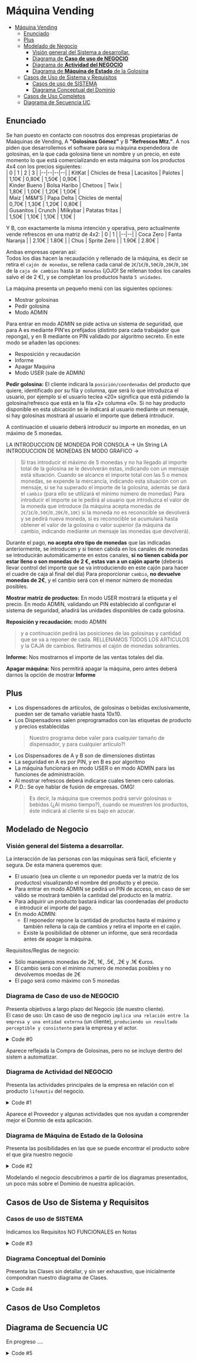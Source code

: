 # Máquina Vending
<!--
Nomenclatura PlantUML
https://crashedmind.github.io/PlantUMLHitchhikersGuide/index.html

VSCODE settings.json
PlantUML Server:
https://www.plantuml.com/plantuml
-->
- [Máquina Vending](#máquina-vending)
  - [Enunciado](#enunciado)
  - [Plus](#plus)
  - [Modelado de Negocio](#modelado-de-negocio)
    - [Visión general del Sistema a desarrollar.](#visión-general-del-sistema-a-desarrollar)
    - [Diagrama de **Caso de uso de NEGOCIO**](#diagrama-de-caso-de-uso-de-negocio)
    - [Diagrama de **Actividad del NEGOCIO**](#diagrama-de-actividad-del-negocio)
    - [Diagrama de **Máquina de Estado** de la Golosina](#diagrama-de-máquina-de-estado-de-la-golosina)
  - [Casos de Uso de Sistema y Requisitos](#casos-de-uso-de-sistema-y-requisitos)
    - [Casos de uso de SISTEMA](#casos-de-uso-de-sistema)
    - [Diagrama Conceptual del Dominio](#diagrama-conceptual-del-dominio)
  - [Casos de Uso Completos](#casos-de-uso-completos)
  - [Diagrama de Secuencia UC](#diagrama-de-secuencia-uc)
  

## Enunciado 

Se han puesto en contacto con nosotros dos empresas propietarias de Maáquinas de Vending, A **"Golosinas Gómez"** y B **"Refrescos Mtz."**.
A nos piden que desarrollemos el software para su máquina expendedora de golosinas, en la que cada golosina tiene un nombre y un precio, en este momento lo que está comercializando en esta máquina son los productos 4x4 con los precios siguientes:  
| 0 | 1 | 2 | 3 |
|--|--|--|--|
| KitKat     | Chicles de fresa | Lacasitos  | Palotes    |  
|      1,10€ |      0,80€ |      1,50€ |      0,90€ |  
| Kinder Bueno | Bolsa Haribo | Chetoos    | Twix       |  
|      1,80€ |      1,00€ |      1,20€ |      1,00€ |  
| Maiz       | M&M’S      | Papa Delta | Chicles de menta|  
|      0,70€ |      1,30€ |      1,20€ |      0,80€ |  
| Gusanitos  | Crunch     | Milkybar   | Patatas fritas |  
|      1,50€ |      1,10€ |      1,10€ |      1,10€ |  


Y B, con exactamente la misma intención y operativa, pero actualmente vende  refrescos en una matriz de 4x2:
| 0 | 1 |
|--|--|
| Coca Zero | Fanta Naranja |
| 2.10€ | 1.80€ |
| Chus | Sprite Zero |
| 1.90€ | 2.80€ |

Ambas empresas operan así:  
Todos los días hacen la recaudación y rellenado de la máquina, es decir se retira el `cajón de monedas`, se rellena cada canal de `2€`/`1€`/`0,50€`/`0,20€`/`0,10€` de la `caja de cambios` hasta `10 monedas` (¡OJO! Se rellenan todos los canales salvo el de 2 €), y se completan los productos hasta `5 unidades`.

La máquina presenta un pequeño menú con las siguientes opciones:
 - Mostrar golosinas
 - Pedir golosina
 - Modo ADMIN
  
Para entrar en modo ADMIN se pide activa un sistema de seguridad, que para A es mediante PIN'es prefijados (distinto para cada trabajador que reponga), y en B mediante on PIN validado por algoritmo secreto.
En este modo se añaden las opciones:
 - Resposición y recaudación 
 - Informe
 - Apagar Maquina
 - Modo USER (sale de ADMIN)

**Pedir golosina:**
El cliente indicará la `posición/coordenadas` del producto que quiere, identificado por su fila y columna, que será lo que introduzca el usuario, por ejemplo si el usuario teclea «20» significa que está pidiendo la golosina/refresco que está en la fila «2» columna «0». Si no hay producto disponible en esta ubicación se le indicará al usuario mediante un mensaje, si hay golosinas mostrará al usuario el importe que deberá introducir.

A continuación el usuario deberá introducir su importe en monedas, en un máximo de 5 monedas. 

LA INTRODUCCION DE MONDEDA POR CONSOLA -> Un String
LA INTRODUCCION DE MONEDAS EN MODO GRAFICO ->
> Si tras introducir el máximo de 5 monedas y no ha llegado al importe total de la golosina se le devolverán estas, indicando con un mensaje está situación. 
> Cuando se alcance el importe total con las 5 o menos monedas, se expende la mercancía, indicando esta situación con un mensaje, si se ha superado el importe de la golosina, además se dará el `cambio` (para ello se utilizará el mínimo número de monedas)
> Para introducir el importe se le pedirá al usuario que introduzca el valor de la moneda que introduce (la máquina acepta monedas de `2€`/`1€`/`0,50€`/`0,20€`/`0,10€`) si la moneda no es reconocible se devolverá y se pedirá nueva moneda, si es reconocible se acumulará hasta obtener el valor de la golosina o valor superior (la máquina da cambio, indicando mediante un mensaje las monedas que devolverá).


Durante el pago, **no acepta otro tipo de monedas** que las indicadas anteriormente, se introducen y si tienen cabida en los canales de monedas  se introducirán automáticamente en estos canales, **si no tienen cabida por estar lleno o son monedas de 2 €, estas van a un cajón aparte** (deberás llevar control del importe que se va introduciendo en este cajón para hacer el cuadre de caja al final del día)
Para proporcionar `cambio`, **no devuelve monedas de 2€**, y el cambio será con el menor número de monedas posibles.


**Mostrar matriz de productos:** 
En modo USER mostrará la etiqueta y el precio.
En modo ADMIN, validando un PIN establecido al configurar el sistema de seguridad, añadirá las unidades disponibles de cada golosina.

**Reposición y recaudación:**
modo ADMIN 
>y a continuación pedirá las posiciones de las golosinas y cantidad que se va a reponer de cada.
RELLENAMOS TODOS LOS ARTICULOS y la CAJA de cambios.
Retiramos el cajón de monedas sobrantes.

**Informe:**
Nos mostrarnos el importe de las ventas totales del día.

**Apagar máquina:**
Nos permitirá apagar la máquina, pero antes deberá darnos la opción de mostrar **Informe**


## Plus

- Los dispensadores de artículos, de golosinas o bebidas exclusivamente, pueden ser de tamaño variable hasta 10x10. 
- Los Dispensadores salen preprogramados con las etiquetas de producto y precios establecidas
  > Nuestro programa debe valer para cualquier tamaño de dispensador, y para cualquier artículo?!
- Los Dispensadores de A y B son de dimensiones distintas
- La seguridad en A es por PIN, y en B es por algoritmo
- La máquina funcionará en modo USER o en modo ADMIN para las funciones de administración.
- Al mostrar refrescos deberá indicarse cuales tienen cero calorias.
- P.D.: Se oye hablar de fusión de empresas. OMG!
  > Es decir, la máquina que creemos podrá servir golosinas o bebidas (¿Al mismo tiempo?), cuando se muestren los productos, éste indicará al cliente si es bajo en azucar.
   
## Modelado de Negocio

### Visión general del Sistema a desarrollar.

La interacción de las personas con las máquinas será fácil, eficiente y segura. De esta manera queremos que:
- El usuario (sea un cliente o un reponedor pueda ver la matriz de los productos) visualizando el nombre del producto y el precio. 
- Para entrar en modo ADMIN se pedirá un PIN de acceso, en caso de ser válido se mostrará también la cantidad del producto en la matriz.
- Para adquirir un producto bastará indicar las coordenadas del producto e introducir el importe del pago.
- En modo ADMIN: 
  - El reponedor repone la cantidad de productos hasta el máximo y también rellena la caja de cambios y retira el importe en el cajón.
  - Existe la posibilidad de obtener un informe, que será recordada antes de apagar la máquina.

Requisitos/Reglas de negocio:
- Sólo manejamos monedas de 2€, 1€, .5€, .2€ y .1€ €uros.
- El cambio será con el mínimo numero de monedas posibles y no devolvemos moedas de 2€
- El pago será como máximo con 5 monedas

### Diagrama de **Caso de uso de NEGOCIO**

Presenta objetivos a largo plazo del Negocio (de nuestro cliente).   
El caso de uso:
Un caso de uso de negocio `implica una relación entre la empresa y una entidad externa` (un cliente), `produciendo un resultado perceptible y consistente` para la empresa y el actor.

<img src="http://www.plantuml.com/plantuml/proxy?src=https://raw.githubusercontent.com/srlopez/RUP/master/ejemplos/maquina_vending.md&idx=0" alt=""/>

<details><summary>Code #0</summary>

```plantuml
@startuml
title == Máquina Vending ==\nModelado de Dominio
left to right direction
:Cliente:/ as cli
:Proveedor:/ as pro
:Administrador\nprincipal:/ as jefe <<worker>>
:Reponedor:/ as repo <<worker>>
(Comprar Golosinas)/ as comprar
rectangle Límite_de_Automatización\nLa_Máquina {
  (Vender Golosinas)/ as vender
  (Reponer Golosinas)/ as reponer
}
cli -- vender
repo -- reponer
pro -- comprar
comprar -- jefe
@enduml
```
</details>

Aparece reflejada la Compra de Golosinas, pero no se incluye dentro del sistem a automatizar.

### Diagrama de **Actividad del NEGOCIO**

Presenta las actividades principales de la empresa en relación con el producto `lifemotiv` del negocio.

<img src="http://www.plantuml.com/plantuml/proxy?src=https://raw.githubusercontent.com/srlopez/RUP/master/ejemplos/maquina_vending.md&idx=1" alt=""/>

<details><summary>Code #1</summary>

```plantuml
@startuml
title == Máquina Vending ==\nDiagrama de Actividad
|Proveedor|
|Administrador|
|Reponedor|
|Cliente|
|Administrador|
start
:Encargar golosinas;
|Proveedor|
:Enviar golosinas;
|Reponedor|
:Recibir golosinas;
:Reponer golosinas;
|Cliente|
:Comprar golosinas;
stop
@enduml
```
</details>

Aparece el Proveedor y algunas actividades que nos ayudan a comprender mejor el Domnio de esta aplicación.

### Diagrama de **Máquina de Estado** de la Golosina

Presenta las posibilidades en las que se puede encontrar el producto sobre el que gira nuestro negocio

<img src="http://www.plantuml.com/plantuml/proxy?src=https://raw.githubusercontent.com/srlopez/RUP/master/ejemplos/maquina_vending.md&idx=2" alt=""/>


<details><summary>Code #2</summary>

```plantuml
@startuml
title == Máquina Vending ==\nMáquina de Estado Golosina
skinparam state {
    ' StartColor PaleGreen
    ' EndColor Red
    BackgroundColor White
    ' BackgroundColor<<Junction>> GreenYellow  
    BorderColor Gray
    ' FontName Consolas
}
left to right direction
[*] -d-> Registrado
Registrado --> Encargado : Pedido
Encargado --> EnStock : Recibido 
EnStock -r-> EnMaquina : Reparto
state EnMaquina {    
  top to bottom direction
  [*] --> Disponible    
  Disponible --> Agotado : [OK]
  Agotado --> Disponible
  Agotado --> [*]
}

EnStock : Esperamos alerta de máquina
Registrado : Producto en nuestro sistema
Encargado: Pedido realizado
Disponible: Cantidad>0
Agotado: Cantidad=0
@enduml
```
</details>

Modelando el negocio descubrimos a partir de los diagramas presentados, un poco más sobre el Dominio de nuestra aplicación.


## Casos de Uso de Sistema y Requisitos

### Casos de uso de SISTEMA

Indicamos los Requisitos NO FUNCIONALES en Notas

<img src="http://www.plantuml.com/plantuml/proxy?src=https://raw.githubusercontent.com/srlopez/RUP/master/ejemplos/maquina_vending.md&idx=3" alt=""/>

<details><summary>Code #3</summary>

```plantuml
@startuml
title == Máquina Vending ==\n<i>Casos de Uso de SISTEMA</i>
'  skinparam handwritten true
skinparam usecase {
  BackgroundColor White
  BorderColor DarkSlateGray
  ArrowColor Grey
}
skinparam actor {
  BackgroundColor White
  BorderColor DarkSlateGray
  ArrowColor Grey
}
hide stereotype 
show <<report>> stereotype 
skinparam rectangle {
    shadowing<<nulo>> false
    FontColor<<nulo>> White
    Stereotype<<nulo>> White
    BorderColor<<nulo>> White
    RoundCorner<<nulo>> 25
}
skinparam note {
    BorderColor  Grey
}

left to right direction
:User: as cli
:Reponedor: as repo <<worker>>
rectangle ADMIN\nMode as admin  {
  rectangle nulo <<nulo>> {
    (Informe\n<b>UC4</b>) as infor <<report>>
    (Apagar\nmáquina\n<b>UC5</b>) as off
  }
  (Reponer\nGolosinas\n<b>UC3</b>) as reponer 
  rectangle USER\nMode {
    (Ver\nDispensador\n<b>UC1</b>) as ver 
    (Comprar\nGolosinas\n<b>UC2</b>) as vender 
  }
}
note "- Pago de máximo 5 monedas\n- Cambio sin monedas de 2€\n- Se admite monedas de:\n    2€, 1€, .5€, .2€ y .1€"  as N1  #white
note "Se aplica el sistema de\nSeguridad"  as N2  #white 

repo -l-|> cli
cli -- vender
cli -- ver
repo -- reponer
repo -- off
repo -- infor

admin -- N2
vender -- N1

vender .r.> ver: include
off .r.> infor: extends
@enduml
```
</details>

### Diagrama Conceptual del Dominio

Presenta las Clases sin detallar, y sin ser exhaustivo, que inicialmente compondran nuestro diagrama de Clases.

<img src="http://www.plantuml.com/plantuml/proxy?src=https://raw.githubusercontent.com/srlopez/RUP/master/ejemplos/maquina_vending.md&idx=4" alt=""/>

<details><summary>Code #4</summary>

```plantuml
@startuml
' left to right direction
title == Máquina Vending ==\n<i>Modelo Conceptual</i>
skinparam class {
  skinparam monochrome true
  skinparam shadowing false
  BackgroundColor White
  BorderColor Gray
  ' FontName Consolas
  ArrowColor Gray
}
scale 1
legend center
    <b>Maquina de Vending</b>
endlegend
hide  circle

Maquina .. Dispensador 
Maquina .. ControladorDePagos
Maquina .. Seguridad
Dispensador .. Producto
Producto .. Refresco
Producto .. Golosina 
class  Efectivo

@enduml
```
</details>

## Casos de Uso Completos

## Diagrama de Secuencia UC

En progreso ....


<img src="http://www.plantuml.com/plantuml/proxy?src=https://raw.githubusercontent.com/srlopez/RUP/master/ejemplos/maquina_vending.md&idx=5" alt=""/>

<details><summary>Code #5</summary>

```plantuml
@startuml
skinparam monochrome true
' skinparam handwritten true
' skinparam defaultFontName Comic Sans MS
' skinparam classArrowFontName Arial

title <b>Máquina Vending</b>\n<i>Secuencia de Compra de Producto</i>
autonumber "[0]"
hide footbox

actor Usuario as u
boundary Vista as v
control Controlador as c 
participant "Máquina\n<<Sistema>>\nFachada" as s
participant Dispensador as d
participant Pagos as p

' entity 
' database 
' collections  

'group Comprar Producto
c -> v: Muestra Matriz
v -> u: Print Matriz
c -> v: Pide Coord
v -> u: Scann Coord
u -> v: (Coord)
v -> c: (Coord)
c -> s: (Coord)
s -> d: (Coord)
d -> s:
s -> c:
c -> v:
v -> u:


'end
@enduml
```
</details>
